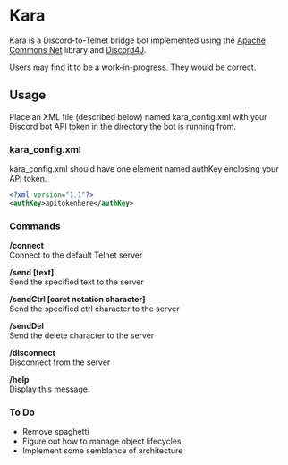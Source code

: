 # Kara

Kara is a Discord-to-Telnet bridge bot implemented using the [Apache Commons Net](https://commons.apache.org/proper/commons-net/) library and [Discord4J](https://github.com/Discord4J/Discord4J).

Users may find it to be a work-in-progress. They would be correct.

## Usage

Place an XML file (described below) named kara_config.xml with your Discord bot API token in the directory the bot is running from.

### kara_config.xml
kara_config.xml should have one element named authKey enclosing your API token.

```xml
<?xml version="1.1"?>
<authKey>apitokenhere</authKey>
```

### Commands

**/connect**  
Connect to the default Telnet server

**/send [text]**  
Send the specified text to the server

**/sendCtrl [caret notation character]**  
Send the specified ctrl character to the server

**/sendDel**  
Send the delete character to the server

**/disconnect**  
Disconnect from the server

**/help**  
Display this message.

### To Do

* Remove spaghetti
* Figure out how to manage object lifecycles
* Implement some semblance of architecture
